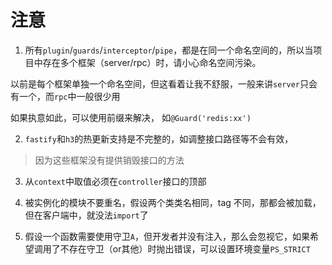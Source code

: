 # 注意
1. 所有`plugin`/`guards`/`interceptor`/`pipe`，都是在同一个命名空间的，所以当项目中存在多个框架（server/rpc）时，请小心命名空间污染。

以前是每个框架单独一个命名空间，但这看着让我不舒服，一般来讲`server`只会有一个，而`rpc`中一般很少用

如果执意如此，可以使用前缀来解决， 如`@Guard('redis:xx')`

2. `fastify`和`h3`的热更新支持是不完整的，如调整接口路径等不会有效，

>  因为这些框架没有提供销毁接口的方法


3. 从`context`中取值必须在`controller`接口的顶部

4. 被实例化的模块不要重名，假设两个类类名相同，tag 不同，那都会被加载，但在客户端中，就没法`import`了

5. 假设一个函数需要使用守卫`A`，但开发者并没有注入，那么会忽视它，如果希望调用了不存在守卫（or其他）时抛出错误，可以设置环境变量`PS_STRICT`